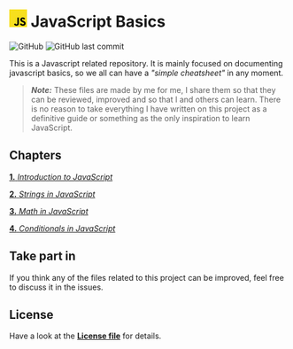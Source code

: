 # ![js logo](assets/img/32x32.jpg) JavaScript Basics

![GitHub](https://img.shields.io/github/license/aleexnl/JS-Basics?style=for-the-badge) ![GitHub last commit](https://img.shields.io/github/last-commit/aleexnl/JS-Basics?style=for-the-badge)

This is a Javascript related repository.
It is mainly focused on documenting javascript basics, so we all can have a _"simple cheatsheet"_ in any moment.

> **_Note:_** These files are made by me for me, I share them so that they can be reviewed, improved and so that I and others can learn. There is no reason to take everything I have written on this project as a definitive guide or something as the only inspiration to learn JavaScript.

## Chapters

[**1.** _Introduction to JavaScript_](./1.Introduction/)

[**2.** _Strings in JavaScript_](./2.Strings/)

[**3.** _Math in JavaScript_](./3.Math/)

[**4.** _Conditionals in JavaScript_](./4.Conditionals/)

## Take part in

If you think any of the files related to this project can be improved, feel free to discuss it in the issues.

## License

Have a look at the [**License file**](./LICENSE) for details.
